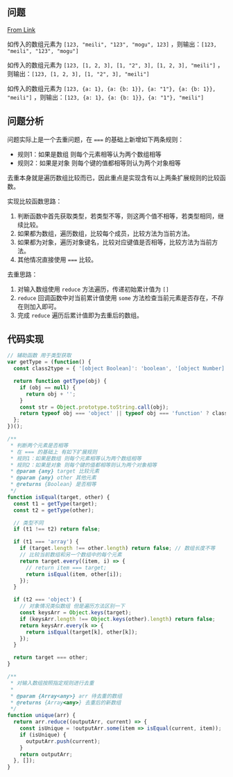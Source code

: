 ## 问题

[From Link](https://github.com/Advanced-Frontend/Daily-Interview-Question/issues/215)

如传入的数组元素为 `[123, "meili", "123", "mogu", 123]` ，则输出：`[123, "meili", "123", "mogu"]`

如传入的数组元素为 `[123, [1, 2, 3], [1, "2", 3], [1, 2, 3], "meili"]` ，则输出：`[123, [1, 2, 3], [1, "2", 3], "meili"]`

如传入的数组元素为 `[123, {a: 1}, {a: {b: 1}}, {a: "1"}, {a: {b: 1}}, "meili"]` ，则输出：`[123, {a: 1}, {a: {b: 1}}, {a: "1"}, "meili"]`

## 问题分析

问题实际上是一个去重问题，在 `===` 的基础上新增如下两条规则：

- 规则1：如果是数组 则每个元素相等认为两个数组相等
- 规则2：如果是对象 则每个键的值都相等则认为两个对象相等

去重本身就是遍历数组比较而已，因此重点是实现含有以上两条扩展规则的比较函数。

实现比较函数思路：

1. 判断函数中首先获取类型，若类型不等，则这两个值不相等，若类型相同，继续比较。
2. 如果都为数组，遍历数组，比较每个成员，比较方法为当前方法。
3. 如果都为对象，遍历对象键名，比较对应键值是否相等，比较方法为当前方法。
4. 其他情况直接使用 `===` 比较。

去重思路：

1. 对输入数组使用 `reduce` 方法遍历，传递初始累计值为 `[]`
2. `reduce` 回调函数中对当前累计值使用 `some` 方法检查当前元素是否存在，不存在则加入即可。
3. 完成 `reduce` 遍历后累计值即为去重后的数组。

## 代码实现

```js
// 辅助函数 用于类型获取
var getType = (function() {
  const class2type = { '[object Boolean]': 'boolean', '[object Number]': 'number', '[object String]': 'string', '[object Function]': 'function', '[object Array]': 'array', '[object Date]': 'date', '[object RegExp]': 'regexp', '[object Object]': 'object', '[object Error]': 'error', '[object Symbol]': 'symbol' };

  return function getType(obj) {
    if (obj == null) {
      return obj + '';
    }
    const str = Object.prototype.toString.call(obj);
    return typeof obj === 'object' || typeof obj === 'function' ? class2type[str] || 'object' : typeof obj;
  };
})();

/**
 * 判断两个元素是否相等
 * 在 === 的基础上 有如下扩展规则
 * 规则1：如果是数组 则每个元素相等认为两个数组相等
 * 规则2：如果是对象 则每个键的值都相等则认为两个对象相等
 * @param {any} target 比较元素
 * @param {any} other 其他元素
 * @returns {Boolean} 是否相等
 */
function isEqual(target, other) {
  const t1 = getType(target);
  const t2 = getType(other);

  // 类型不同
  if (t1 !== t2) return false;

  if (t1 === 'array') {
    if (target.length !== other.length) return false; // 数组长度不等
    // 比较当前数组和另一个数组中的每个元素
    return target.every((item, i) => {
      // return item === target;
      return isEqual(item, other[i]);
    });
  }

  if (t2 === 'object') {
    // 对象情况类似数组 但是遍历方法区别一下
    const keysArr = Object.keys(target);
    if (keysArr.length !== Object.keys(other).length) return false;
    return keysArr.every(k => {
      return isEqual(target[k], other[k]);
    });
  }

  return target === other;
}

/**
 * 对输入数组按照指定规则进行去重
 *
 * @param {Array<any>} arr 待去重的数组
 * @returns {Array<any>} 去重后的新数组
 */
function unique(arr) {
  return arr.reduce((outputArr, current) => {
    const isUnique = !outputArr.some(item => isEqual(current, item));
    if (isUnique) {
      outputArr.push(current);
    }
    return outputArr;
  }, []);
}
```
